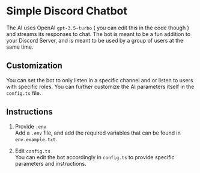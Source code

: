 # Simple Discord Chatbot

The AI uses OpenAI `gpt-3.5-turbo` ( you can edit this in the code though ) and streams its responses to chat. 
The bot is meant to be a fun addition to your Discord Server, and is meant to be used by a group of users at the same time.

## Customization
You can set the bot to only listen in a specific channel and or listen to users with specific roles. 
You can further customize the AI parameters itself in the `config.ts` file.

## Instructions

1. Provide `.env`<br>
Add a `.env` file, and add the required variables that can be found in `env.example.txt`.

2. Edit `config.ts`<br>
You can edit the bot accordingly in `config.ts` to provide specific parameters and instructions.
